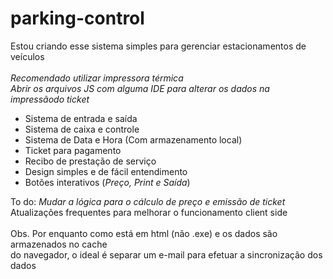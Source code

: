 # parking-control

Estou criando esse sistema simples para gerenciar estacionamentos de veículos <br><br> 
*Recomendado utilizar impressora térmica* <br>
*Abrir os arquivos JS com alguma IDE para alterar os dados na impressãodo ticket*

- Sistema de entrada e saída
- Sistema de caixa e controle
- Sistema de Data e Hora (Com armazenamento local)
- Ticket para pagamento
- Recibo de prestação de serviço
- Design simples e de fácil entendimento
- Botões interativos (*Preço, Print e Saída*)

To do: *Mudar a lógica para o cálculo de preço e emissão de ticket* <br> Atualizações frequentes para melhorar o funcionamento client side <br><br>
Obs. Por enquanto como está em html (não .exe) e os dados são armazenados no cache <br> do navegador, o ideal é separar um e-mail para efetuar a sincronização dos dados

